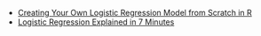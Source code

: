 
- [Creating Your Own Logistic Regression Model from Scratch in R](https://towardsdatascience.com/creating-your-own-logistic-regression-model-from-scratch-in-r-ce719a49e10b)
- [Logistic Regression Explained in 7 Minutes](https://towardsdatascience.com/logistic-regression-explained-in-7-minutes-f648bf44d53e)

